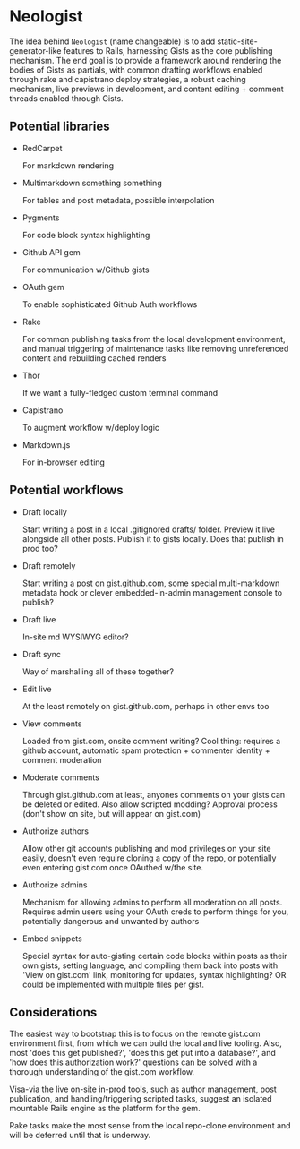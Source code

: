 Neologist
====

The idea behind `Neologist` (name changeable) is to add static-site-generator-like features to Rails, harnessing Gists as the core publishing mechanism. The end goal is to provide a framework around rendering the bodies of Gists as partials, with common drafting workflows enabled through rake and capistrano deploy strategies, a robust caching mechanism, live previews in development, and content editing + comment threads enabled through Gists.

Potential libraries
-------------------

- RedCarpet

  For markdown rendering

- Multimarkdown something something

  For tables and post metadata, possible interpolation

- Pygments

  For code block syntax highlighting

- Github API gem

  For communication w/Github gists

- OAuth gem

  To enable sophisticated Github Auth workflows

- Rake

  For common publishing tasks from the local development environment, and manual triggering of maintenance tasks like removing unreferenced content and rebuilding cached renders

- Thor

  If we want a fully-fledged custom terminal command

- Capistrano

  To augment workflow w/deploy logic

- Markdown.js

  For in-browser editing

Potential workflows
-------------------

- Draft locally

  Start writing a post in a local .gitignored drafts/ folder. Preview it live alongside all other posts. Publish it to gists locally. Does that publish in prod too?

- Draft remotely

  Start writing a post on gist.github.com, some special multi-markdown metadata hook or clever embedded-in-admin management console to publish?

- Draft live

  In-site md WYSIWYG editor?

- Draft sync

  Way of marshalling all of these together?

- Edit live

  At the least remotely on gist.github.com, perhaps in other envs too

- View comments

  Loaded from gist.com, onsite comment writing? Cool thing: requires a github account, automatic spam protection + commenter identity + comment moderation

- Moderate comments

  Through gist.github.com at least, anyones comments on your gists can be deleted or edited. Also allow scripted modding? Approval process (don't show on site, but will appear on gist.com)

- Authorize authors

  Allow other git accounts publishing and mod privileges on your site easily, doesn't even require cloning a copy of the repo, or potentially even entering gist.com once OAuthed w/the site.

- Authorize admins

  Mechanism for allowing admins to perform all moderation on all posts. Requires admin users using your OAuth creds to perform things for you, potentially dangerous and unwanted by authors

- Embed snippets

  Special syntax for auto-gisting certain code blocks within posts as their own gists, setting language, and compiling them back into posts with 'View on gist.com' link, monitoring for updates, syntax highlighting? OR could be implemented with multiple files per gist.

Considerations
--------------

The easiest way to bootstrap this is to focus on the remote gist.com environment first, from which we can build the local and live tooling. Also, most 'does this get published?', 'does this get put into a database?', and 'how does this authorization work?' questions can be solved with a thorough understanding of the gist.com workflow.

Visa-via the live on-site in-prod tools, such as author management, post publication, and handling/triggering scripted tasks, suggest an isolated mountable Rails engine as the platform for the gem.

Rake tasks make the most sense from the local repo-clone environment and will be deferred until that is underway.
